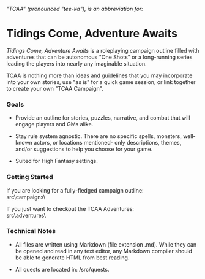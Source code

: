 _"TCAA" (pronounced "tee-ka"), is an abbreviation for:_

Tidings Come, Adventure Awaits
==============================


_Tidings Come, Adventure Awaits_ is a roleplaying campaign outline filled with adventures that can be autonomous "One Shots" or a long-running series leading the players into nearly any imaginable situation. 

TCAA is nothing more than ideas and guidelines that you may incorporate into your own stories, use "as is" for a quick game session, or link together to create your own "TCAA Campaign".



### Goals

* Provide an outline for stories, puzzles, narrative, and combat that will engage players and GMs alike.

* Stay rule system agnostic. There are no specific spells, monsters, well-known actors, or locations mentioned- only descriptions, themes, and/or suggestions to help you choose for your game.

* Suited for High Fantasy settings.



### Getting Started

If you are looking for a fully-fledged campaign outline:  
src\campaigns\

If you just want to checkout the TCAA Adventures:  
src\adventures\



### Technical Notes

* All files are written using Markdown (file extension .md). While they can be opened and read in any text editor, any Markdown compiler should be able to generate HTML from best reading.

* All quests are located in: /src/quests.